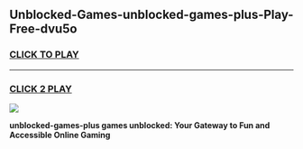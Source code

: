 
## Unblocked-Games-unblocked-games-plus-Play-Free-dvu5o
<h3>
<a href="https://premium76.site?title=unblocked-games-plus&ref=18A1">CLICK TO PLAY</a></h3>
<hr>

<h3>
<a href="https://premium76.site?title=unblocked-games-plus&ref=18A1">CLICK 2 PLAY</a>
  
</h3>

<a href="https://premium76.site?title=unblocked-games-plus&ref=18A1"><img src="https://clearcache.store/games.png"></a>


**unblocked-games-plus games unblocked: Your Gateway to Fun and Accessible Online Gaming**
